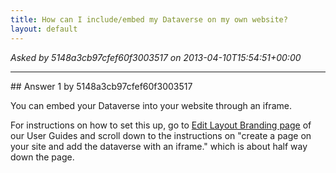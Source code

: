 ```yaml
---
title: How can I include/embed my Dataverse on my own website?
layout: default
---
```



*Asked by 5148a3cb97cfef60f3003517 on 2013-04-10T15:54:51+00:00*

<hr>
## Answer 1 by 5148a3cb97cfef60f3003517

You can embed your Dataverse into your website through an iframe. 

For instructions on how to set this up, go to [Edit Layout Branding page](http://guides.thedata.org/book/edit-layout-branding) of our User Guides and scroll down to the instructions on "create a page on your site and add the dataverse with an iframe." which is about half way down the page.
